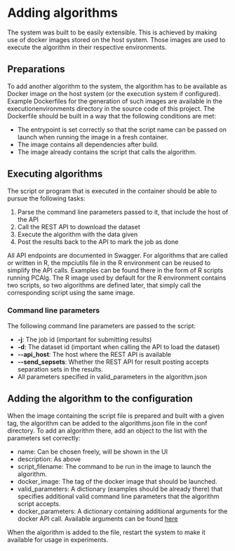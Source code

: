 # Adding algorithms

The system was built to be easily extensible. This is achieved
by making use of docker images stored on the host system. Those 
images are used to execute the algorithm in their respective environments.

## Preparations

To add another algorithm to the system, the algorithm has to be available
as Docker image on the host system (or the execution system if configured).
Example Dockerfiles for the generation of such images are available in the 
executionenvironments directory in the source code of this project. The Dockerfile
should be built in a way that the following conditions are met:
- The entrypoint is set correctly so that the script name can be passed on launch 
  when running the image in a fresh container.
- The image contains all dependencies after build.
- The image already contains the script that calls the algorithm.

## Executing algorithms
The script or program that is executed in the container should be able to pursue
the following tasks:
1. Parse the command line parameters passed to it, that include the host of the API
2. Call the REST API to download the dataset
3. Execute the algorithm with the data given
4. Post the results back to the API to mark the job as done

All API endpoints are documented in Swagger.
For algorithms that are called or written in R, the mpciutils file in the
R environment can be reused to simplify the API calls. Examples can be found there
in the form of R scripts running PCAlg. The R image used by default for the R environment
contains two scripts, so two algorithms are defined later, that simply call the corresponding 
script using the same image.

### Command line parameters
The following command line parameters are passed to the script:
- **-j**: The job id (important for submitting results)
- **-d**: The dataset id (important when calling the API to load the dataset)
- **--api_host**: The host where the REST API is available
- **--send_sepsets**: Whether the REST API for result posting accepts separation sets in the results.
- All parameters specified in valid_parameters in the algorithm.json


## Adding the algorithm to the configuration
When the image containing the script file is prepared and built with a given
tag, the algorithm can be added to the algorithms.json file in the conf directory.
To add an algorithm there, add an object to the list with the parameters set correctly:
- name: Can be chosen freely, will be shown in the UI
- description: As above
- script_filename: The command to be run in the image to launch the algorithm.
- docker_image: The tag of the docker image that should be launched.
- valid_parameters: A dictionary (examples should be already there) that specifies
  additional valid command line parameters that the algorithm script accepts.
- docker_parameters: A dictionary containing additional arguments for the docker API 
  call. Available arguments can be found [here](https://docker-py.readthedocs.io/en/stable/containers.html#docker.models.containers.ContainerCollection.run)

When the algorithm is added to the file, restart the system to make it available 
for usage in experiments.
